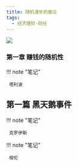 ```yaml
---
title: 随机漫步的傻瓜
tags:
  - 经济理财-财经
---
```


![](https://cdn.weread.qq.com/weread/cover/31/YueWen_921791/s_YueWen_921791.jpg)


### 第一章 赚钱的随机性




!!! note "笔记"

	 塔利波 


## 第一篇 黑天鹅事件




!!! note "笔记"

	 克罗伊斯 


!!! note "笔记"

	 梭伦 

